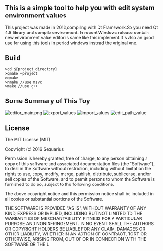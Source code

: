 ## This is a simple tool to help you with edit system environment values 

This project was made in 2013,compiling with Qt Framework.So you need Qt 4.8 library and compile environment.
In recent Windows release contain new environment value editor is same like this implement.It`s also an good use for using this tools in period windows instead the original one.
## Build
```
>cd ${project_directory}
>qmake –project
>qmake
>nmake //use msvc
>make //use g++
```
## Some Summary of This Toy
![editor_main.png](https://github.com/sequarius/SequariusToys/blob/master/common_resource/images/img_environment_editor_main.png)
![export_values](https://github.com/sequarius/SequariusToys/blob/master/common_resource/images/img_environment_editor_import.png)
![import_values](https://github.com/sequarius/SequariusToys/blob/master/common_resource/images/img_environment_editor_main_import.png)
![edit_path_value](https://github.com/sequarius/SequariusToys/blob/master/common_resource/images/img_environment_editor_path_edit.png)
## License
The MIT License (MIT)

Copyright (c) 2016 Sequarius

Permission is hereby granted, free of charge, to any person obtaining a copy
of this software and associated documentation files (the "Software"), to deal
in the Software without restriction, including without limitation the rights
to use, copy, modify, merge, publish, distribute, sublicense, and/or sell
copies of the Software, and to permit persons to whom the Software is
furnished to do so, subject to the following conditions:

The above copyright notice and this permission notice shall be included in all
copies or substantial portions of the Software.

THE SOFTWARE IS PROVIDED "AS IS", WITHOUT WARRANTY OF ANY KIND, EXPRESS OR
IMPLIED, INCLUDING BUT NOT LIMITED TO THE WARRANTIES OF MERCHANTABILITY,
FITNESS FOR A PARTICULAR PURPOSE AND NONINFRINGEMENT. IN NO EVENT SHALL THE
AUTHORS OR COPYRIGHT HOLDERS BE LIABLE FOR ANY CLAIM, DAMAGES OR OTHER
LIABILITY, WHETHER IN AN ACTION OF CONTRACT, TORT OR OTHERWISE, ARISING FROM,
OUT OF OR IN CONNECTION WITH THE SOFTWARE OR THE U

